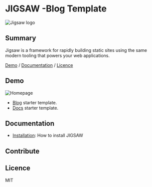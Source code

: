 # JIGSAW -Blog Template



![Jigsaw logo](https://raw.githubusercontent.com/tightenco/jigsaw/master/jigsaw-banner.png)


## Summary
Jigsaw is a framework for rapidly building static sites using the same modern tooling that powers your web applications.

 [Demo](#demo) / [Documentation](#documentation) / [Licence](#licence)



## Demo

![Homepage](https://jigsaw.tighten.co/assets/img/jigsaw-logo.svg)

- [Blog](http://jigsaw-blog-staging.tighten.co/) starter template. 
- [Docs](http://jigsaw-docs-staging.tighten.co/) starter template. 

## Documentation

- [Installation](https://jigsaw.tighten.co/docs/installation/): How to install JIGSAW


## Contribute


## Licence

MIT
